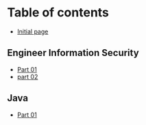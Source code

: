 # Table of contents

* [Initial page](README.md)

## Engineer Information Security

* [Part 01](engineer-information-security/part-01.md)
* [part 02](engineer-information-security/part-02.md)

## Java

* [Part 01](java/part01.md)

